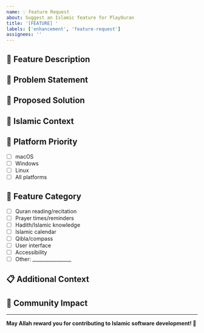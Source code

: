 ```yaml
---
name: 💡 Feature Request
about: Suggest an Islamic feature for PlayOuran
title: '[FEATURE] '
labels: ['enhancement', 'feature-request']
assignees: ''
---
```


## 🌙 Feature Description
<!-- A clear and concise description of the Islamic feature you'd like to see -->

## 🎯 Problem Statement
<!-- What problem would this feature solve for the Muslim community? -->

## 💭 Proposed Solution
<!-- Describe how you envision this feature working -->

## 🕌 Islamic Context
<!-- How does this feature benefit Islamic practice or the Muslim community? -->

## 📱 Platform Priority
<!-- Which platforms should this feature prioritize? -->
- [ ] macOS
- [ ] Windows  
- [ ] Linux
- [ ] All platforms

## 🌟 Feature Category
<!-- What type of Islamic feature is this? -->
- [ ] Quran reading/recitation
- [ ] Prayer times/reminders
- [ ] Hadith/Islamic knowledge
- [ ] Islamic calendar
- [ ] Qibla/compass
- [ ] User interface
- [ ] Accessibility
- [ ] Other: ________________

## 📋 Additional Context
<!-- Add any other context, mockups, or examples about the feature request here -->

## 🤲 Community Impact
<!-- How would this feature benefit the global Muslim Ummah? -->

---

**May Allah reward you for contributing to Islamic software development! 🌙**